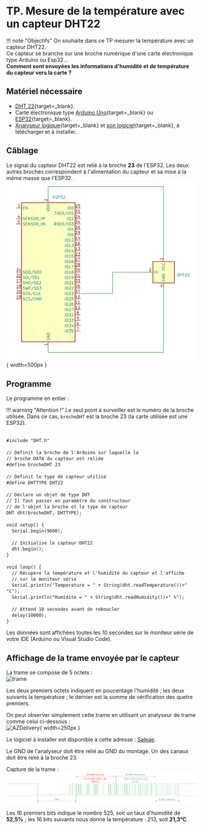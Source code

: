 # TP. Mesure de la température avec un capteur DHT22

!!! note "Objectifs"
    On souhaite dans ce TP mesurer la température avec un capteur DHT22.  
    Ce capteur se branche sur une broche numérique d'une carte électronique type Arduino ou Esp32...  
    __Comment sont envoyées les informations d'humidité et de température du capteur vers la carte ?__

## Matériel nécessaire
- [DHT 22](https://www.gotronic.fr/art-module-capteur-t-et-humidite-sen-dht22-31502.htm){target=_blank}.
- Carte électronique type [Arduino Uno](https://www.gotronic.fr/art-arduino-uno-a000066-12420.htm){target=_blank} ou [ESP32](https://www.gotronic.fr/art-module-nodemcu-esp32-28407.htm){target=_blank}.
- [Analyseur logique](https://amzn.eu/d/0e806SJ){target=_blank} et [son logiciel](https://www.saleae.com/downloads/){target=_blank}, à télécharger et à installer.

## Câblage

Le signal du capteur DHT22 est relié à la broche __23__ de l'ESP32. Les deux autres broches correspondent à l'alimentation du capteur et sa mise à la même masse que l'ESP32.   
![](images/montage-esp32-dht22.png){ width=500px }
## Programme

Le programme en entier :

!!! warning "Attention !"
    Le seul point à surveiller est le numéro de la broche utilisée. Dans ce cas, `brocheDHT` est la broche 23 (la carte utilisée est une ESP32).

``` arduino

#include "DHT.h"
 
// Définit la broche de l'Arduino sur laquelle la 
// broche DATA du capteur est reliée 
#define brocheDHT 23
 
// Definit le type de capteur utilisé
#define DHTTYPE DHT22
 
// Déclare un objet de type DHT
// Il faut passer en paramètre du constructeur 
// de l'objet la broche et le type de capteur
DHT dht(brocheDHT, DHTTYPE);
 
void setup() {
  Serial.begin(9600);
   
  // Initialise le capteur DHT22
  dht.begin();
}
 
void loop() {
  // Récupère la température et l'humidité du capteur et l'affiche
  // sur le moniteur série
  Serial.println("Temperature = " + String(dht.readTemperature())+" °C");
  Serial.println("Humidite = " + String(dht.readHumidity())+" %");
 
  // Attend 10 secondes avant de reboucler
  delay(10000);
}
```

Les données sont affichées toutes les 10 secondes sur le moniteur série de votre IDE (Arduino ou Visual Studio Code).

## Affichage de la trame envoyée par le capteur 
La trame se compose de 5 octets :  
![trame](https://lh5.googleusercontent.com/twG0vCkv3Z74DNrJjbSCaLILVVmDi-Miml2qCndpzZBaLcLSH7Vg8axyfUWezUwBqVBN8iI_dD5ChLr-LWHiQGT6OAOgErF1__RAhUuxMP5c5kxDD-Hauqw-poAuKF_RPxjCogJW)

Les deux premiers octets indiquent en poucentage l'humidité ; les deux suivants la température ; le dernier est la somme de vérification des quetre premiers.  

On peut observer simplement cette trame en utilisant un analyseur de trame comme celui ci-dessous :  
 ![AZDelivery](https://m.media-amazon.com/images/I/61ePywjCrML._SX522_.jpg){ width=250px }  

Le logiciel à installer est disponible à cette adresse : [Saleae](https://www.saleae.com/downloads/).

 Le GND de l'analyseur doit être relié au GND du montage. Un des canaux doit être relié à la broche 23.

 Capture de la trame :
 ![](images/trame-dht22-legende.png)

 Les 16 premiers bits indique le nombre 525, soit un taux d'humidité de __52,5%__ ; les 16 bits suivants nous donne la température : 213, soit __21,3°C__.





